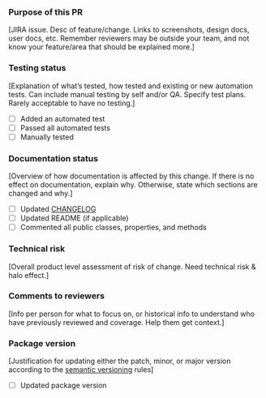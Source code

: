 ### Purpose of this PR

[JIRA issue. Desc of feature/change. Links to screenshots, design docs, user docs, etc. Remember reviewers may be outside your team, and not know your feature/area that should be explained more.]

### Testing status

[Explanation of what’s tested, how tested and existing or new automation tests. Can include manual testing by self and/or QA. Specify test plans. Rarely acceptable to have no testing.]

- [ ] Added an automated test
- [ ] Passed all automated tests
- [ ] Manually tested 

### Documentation status

[Overview of how documentation is affected by this change. If there is no effect on documentation, explain why. Otherwise, state which sections are changed and why.]

- [ ] Updated [CHANGELOG](https://keepachangelog.com/en/1.0.0/)
- [ ] Updated README (if applicable)
- [ ] Commented all public classes, properties, and methods

### Technical risk

[Overall product level assessment of risk of change. Need technical risk & halo effect.]

### Comments to reviewers

[Info per person for what to focus on, or historical info to understand who have previously reviewed and coverage. Help them get context.]

### Package version

[Justification for updating either the patch, minor, or major version according to the [semantic versioning](https://semver.org/spec/v2.0.0.html) rules]

- [ ] Updated package version
